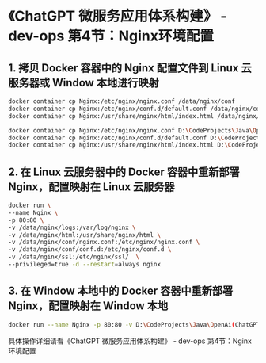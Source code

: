 # 《ChatGPT 微服务应用体系构建》 - dev-ops 第4节：Nginx环境配置

## 1. 拷贝 Docker 容器中的 Nginx 配置文件到 Linux 云服务器或 Window 本地进行映射

```sh
docker container cp Nginx:/etc/nginx/nginx.conf /data/nginx/conf
docker container cp Nginx:/etc/nginx/conf.d/default.conf /data/nginx/conf/conf.d
docker container cp Nginx:/usr/share/nginx/html/index.html /data/nginx/html
```

```sh
docker container cp Nginx:/etc/nginx/nginx.conf D:\CodeProjects\Java\OpenAi(ChatGPTChatGLM)\dev-ops\nginx\conf
docker container cp Nginx:/etc/nginx/conf.d/default.conf D:\CodeProjects\Java\OpenAi(ChatGPTChatGLM)\dev-ops\nginx\conf\conf.d
docker container cp Nginx:/usr/share/nginx/html/index.html D:\CodeProjects\Java\OpenAi(ChatGPTChatGLM)\dev-ops\nginx\html
```

## 2. 在 Linux 云服务器中的 Docker 容器中重新部署 Nginx，配置映射在 Linux 云服务器
```sh
docker run \
--name Nginx \
-p 80:80 \
-v /data/nginx/logs:/var/log/nginx \
-v /data/nginx/html:/usr/share/nginx/html \
-v /data/nginx/conf/nginx.conf:/etc/nginx/nginx.conf \
-v /data/nginx/conf/conf.d:/etc/nginx/conf.d \
-v /data/nginx/ssl:/etc/nginx/ssl/  \
--privileged=true -d --restart=always nginx
```

## 3. 在 Window 本地中的 Docker 容器中重新部署 Nginx，配置映射在 Window 本地
```sh
docker run --name Nginx -p 80:80 -v D:\CodeProjects\Java\OpenAi(ChatGPTChatGLM)\dev-ops\nginx\logs:/var/log/nginx -v D:\CodeProjects\Java\OpenAi(ChatGPTChatGLM)\dev-ops\nginx\html:/usr/share/nginx/html -v D:\CodeProjects\Java\OpenAi(ChatGPTChatGLM)\dev-ops\nginx\conf\nginx.conf:/etc/nginx/nginx.conf -v D:\CodeProjects\Java\OpenAi(ChatGPTChatGLM)\dev-ops\nginx\conf\conf.d:/etc/nginx/conf.d -v D:\CodeProjects\Java\OpenAi(ChatGPTChatGLM)\dev-ops\nginx\ssl:/etc/nginx/ssl/  --privileged=true -d --restart=always nginx
```

具体操作详细请看《ChatGPT 微服务应用体系构建》 - dev-ops 第4节：Nginx环境配置
